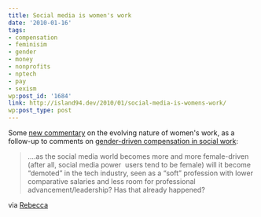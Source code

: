 ```yaml
---
title: Social media is women's work
date: '2010-01-16'
tags:
- compensation
- feminisim
- gender
- money
- nonprofits
- nptech
- pay
- sexism
wp:post_id: '1684'
link: http://island94.dev/2010/01/social-media-is-womens-work/
wp:post_type: post
---
```


Some <a href="http://thelearnedfangirl.com/2009/12/13/thinking-out-loud-is-social-media-the-new-pink-collar-ghetto-of-tech/">new commentary</a> on the evolving nature of women's work, as a follow-up to comments on <a href="http://www.island94.org/2009/10/social-work-is-womens-work-so-we-dont-care/">gender-driven compensation in social work</a>:
<blockquote>....as the social media world becomes more and more female-driven (after all, social media power  users tend to be female) will it become “demoted” in the tech industry, seen as a “soft” profession with lower comparative salaries and less room for professional advancement/leadership? Has that already happened?</blockquote>
via <a href="http://circuitous.org">Rebecca</a>
